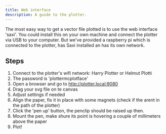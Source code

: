 ```yaml
---
title: Web interface
description: A guide to the plotter.
---
```


The most easy way to get a vector file plotted is to use the web interface 'saxi'. You could install this on your own machine and connect the plotter via USB to your computer. But we've provided a raspberry pi which is connected to the plotter, has Saxi installed an has its own network.

## Steps

1. Connect to the plotter's wifi network: Harry Plotter or Helmut Plotti
2. The password is 'plottermcplotface'
3. Open a browser and go to <http://plotter.local:9080>
4. Drag your svg file on te canvas
5. Adjust settings if needed
6. Align the paper, fix it in place with some magnets (check if the arent in the path of the plotter)
7. Click the 'pen up' button, the penclip should be raised up then.
8. Mount the pen, make shure its point is hovering a couple of millimeters above the paper
9. Plot!
